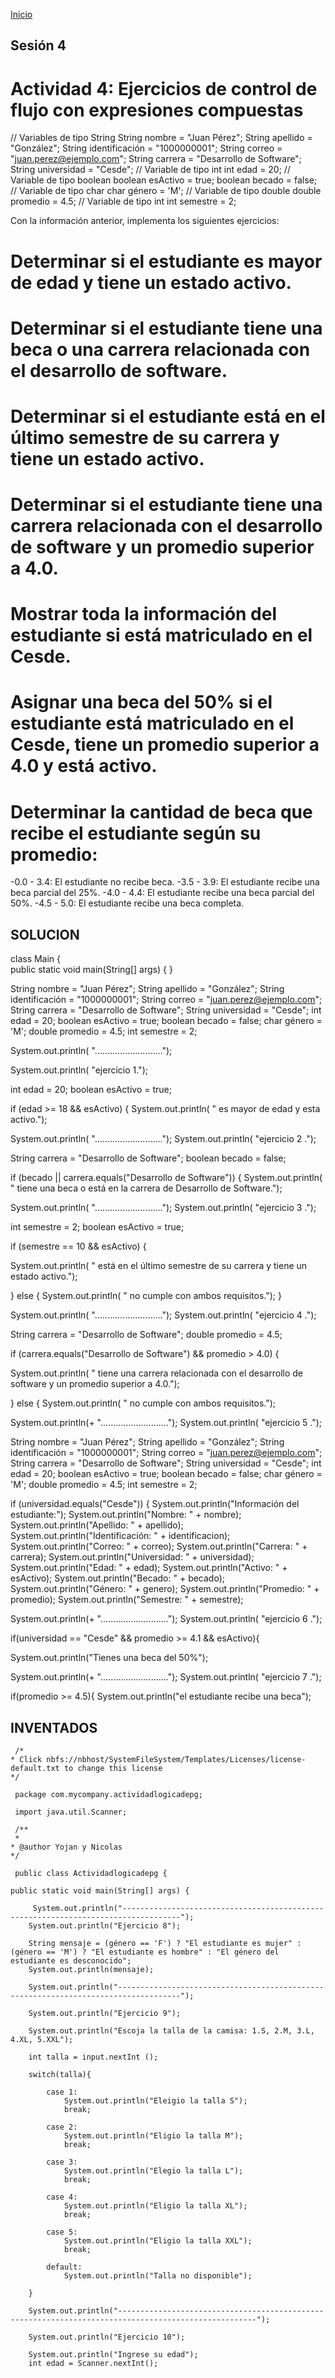 <!-- No borrar o modificar -->
[Inicio](./index.md)

## Sesión 4


<!-- Su documentación aquí -->

# Actividad 4: Ejercicios de control de flujo con expresiones compuestas

// Variables de tipo String
String nombre = "Juan Pérez";
String apellido = "González";
String identificación = "1000000001";
String correo = "juan.perez@ejemplo.com";
String carrera = "Desarrollo de Software";
String universidad = "Cesde";
// Variable de tipo int
int edad = 20;
// Variable de tipo boolean
boolean esActivo = true;
boolean becado = false;
// Variable de tipo char
char género = 'M';
// Variable de tipo double
double promedio = 4.5;
// Variable de tipo int
int semestre = 2;

Con la información anterior, implementa los siguientes ejercicios:

# Determinar si el estudiante es mayor de edad y tiene un estado activo.

# Determinar si el estudiante tiene una beca o una carrera relacionada con el desarrollo de software.

# Determinar si el estudiante está en el último semestre de su carrera y tiene un estado activo.

# Determinar si el estudiante tiene una carrera relacionada con el desarrollo de software y un promedio superior a 4.0.
# Mostrar toda la información del estudiante si está matriculado en el Cesde.

# Asignar una beca del 50% si el estudiante está matriculado en el Cesde, tiene un promedio superior a 4.0 y está activo.

# Determinar la cantidad de beca que recibe el estudiante según su promedio:
-0.0 - 3.4: El estudiante no recibe beca.
-3.5 - 3.9: El estudiante recibe una beca parcial del 25%.
-4.0 - 4.4: El estudiante recibe una beca parcial del 50%.
-4.5 - 5.0: El estudiante recibe una beca completa.

## SOLUCION

class Main {  
public static void main(String[] args) {  }



  String nombre = "Juan Pérez";
String apellido = "González";
String identificación = "1000000001";
String correo = "juan.perez@ejemplo.com";
String carrera = "Desarrollo de Software";
String universidad = "Cesde";
int edad = 20;
boolean esActivo = true;
boolean becado = false;
char género = 'M';
double promedio = 4.5;
int semestre = 2;
  
  
 System.out.println( "...........................");

 System.out.println( "ejercicio 1.");

int edad = 20;
boolean esActivo = true;

if (edad >= 18 && esActivo) {
 System.out.println( " es mayor de edad y esta activo.");


 System.out.println( "...........................");
System.out.println( "ejercicio 2 .");

String carrera = "Desarrollo de Software";
boolean becado = false;

if (becado || carrera.equals("Desarrollo de Software")) {
System.out.println( " tiene una beca o está en la carrera de Desarrollo de Software.");


System.out.println( "...........................");
System.out.println( "ejercicio 3 .");

int semestre = 2;
boolean esActivo = true;

 if (semestre == 10 && esActivo) {
   
 System.out.println( " está en el último semestre de su carrera y tiene un estado activo.");
   
} else {
 System.out.println( " no cumple con ambos requisitos.");
 }

System.out.println( "...........................");
System.out.println( "ejercicio 4 .");

String carrera = "Desarrollo de Software";
double promedio = 4.5;

 if (carrera.equals("Desarrollo de Software") && promedio > 4.0) {
   
 System.out.println( " tiene una carrera relacionada con el desarrollo de software y un promedio superior a 4.0.");
   
 } else {
System.out.println( " no cumple con ambos requisitos.");


System.out.println(+ "...........................");
System.out.println( "ejercicio 5 .");

String nombre = "Juan Pérez";
String apellido = "González";
String identificación = "1000000001";
String correo = "juan.perez@ejemplo.com";
String carrera = "Desarrollo de Software";
String universidad = "Cesde";
int edad = 20;
boolean esActivo = true;
boolean becado = false;
char género = 'M';
double promedio = 4.5;
int semestre = 2;

 if (universidad.equals("Cesde")) {
System.out.println("Información del estudiante:"); System.out.println("Nombre: " + nombre);
System.out.println("Apellido: " + apellido); System.out.println("Identificación: " + identificacion);
System.out.println("Correo: " + correo);
System.out.println("Carrera: " + carrera);
System.out.println("Universidad: " + universidad);
System.out.println("Edad: " + edad);
System.out.println("Activo: " + esActivo);
System.out.println("Becado: " + becado);
System.out.println("Género: " + genero);
System.out.println("Promedio: " + promedio);
System.out.println("Semestre: " + semestre);
   


   
System.out.println(+ "...........................");
System.out.println( "ejercicio 6 .");

if(universidad == "Cesde"  && promedio >= 4.1 && esActivo){

System.out.println("Tienes una beca del 50%");


System.out.println(+ "...........................");
System.out.println( "ejercicio 7 .");

if(promedio >= 4.5){
System.out.println("el estudiante recibe una beca");

## INVENTADOS

     /*
    * Click nbfs://nbhost/SystemFileSystem/Templates/Licenses/license-default.txt to change this license
    */

     package com.mycompany.actividadlogicadepg;

     import java.util.Scanner;

     /**
     *
    * @author Yojan y Nicolas
    */ 

     public class Actividadlogicadepg {

    public static void main(String[] args) {
        
         System.out.println("-----------------------------------------------------------------------------------");
        System.out.println("Ejercicio 8");

        String mensaje = (género == 'F') ? "El estudiante es mujer" : (género == 'M') ? "El estudiante es hombre" : "El género del estudiante es desconocido";
        System.out.println(mensaje);
        
        System.out.println("------------------------------------------------------------------------------------");
        
        System.out.println("Ejercicio 9");
        
        System.out.println("Escoja la talla de la camisa: 1.S, 2.M, 3.L, 4.XL, 5.XXL");
        
        int talla = input.nextInt ();
        
        switch(talla){
        
            case 1:
                System.out.println("Eleigio la talla S");
                break;
                
            case 2:    
                System.out.println("Eligio la talla M");
                break;
                
            case 3:     
                System.out.println("Elegio la talla L");
                break; 
                
            case 4:    
                System.out.println("Eligio la talla XL");
                break; 
                
            case 5:    
                System.out.println("Eligio la talla XXL");
                break;
                
            default:    
                System.out.println("Talla no disponible");
                
        }      
      
        System.out.println("-----------------------------------------------------------------------------------------------------");
        
        System.out.println("Ejercicio 10");
        
        System.out.println("Ingrese su edad");
        int edad = Scanner.nextInt();






